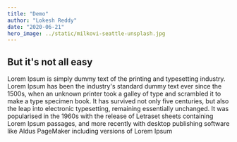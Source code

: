 ```yaml
---
title: "Demo"
author: "Lokesh Reddy"
date: "2020-06-21"
hero_image: ../static/milkovi-seattle-unsplash.jpg
---
```


## But it's not all easy

Lorem Ipsum is simply dummy text of the printing and typesetting industry. Lorem Ipsum has been the industry's standard dummy text ever since the 1500s, when an unknown printer took a galley of type and scrambled it to make a type specimen book. It has survived not only five centuries, but also the leap into electronic typesetting, remaining essentially unchanged. It was popularised in the 1960s with the release of Letraset sheets containing Lorem Ipsum passages, and more recently with desktop publishing software like Aldus PageMaker including versions of Lorem Ipsum
